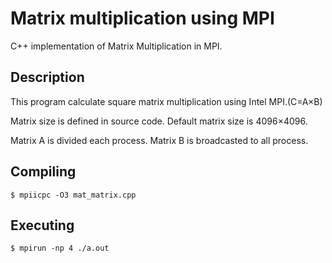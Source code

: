 # Matrix multiplication using MPI
C++ implementation of Matrix Multiplication in MPI. 

## Description
This program calculate square matrix multiplication using Intel MPI.(C=A×B)

Matrix size is defined in source code.
Default matrix size is 4096×4096.

Matrix A is divided each process.
Matrix B is broadcasted to all process.

## Compiling
```
$ mpiicpc -O3 mat_matrix.cpp
```

## Executing
```
$ mpirun -np 4 ./a.out
```
